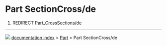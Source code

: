 # Part SectionCross/de
1.  REDIRECT [Part_CrossSections/de](Part_CrossSections/de.md)



---
![](images/Button_right.svg) [documentation index](../README.md) > [Part](Part_Workbench.md) > Part SectionCross/de

